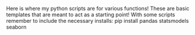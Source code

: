 Here is where my python scripts are for various functions! These are basic templates that are meant to act as a starting point!
With some scripts remember to include the necessary installs:
pip install pandas statsmodels seaborn
